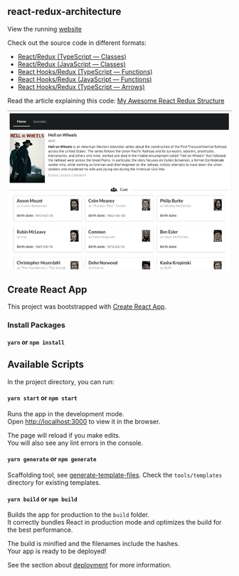 ## react-redux-architecture

View the running [website](https://tenwiz.github.io/react-redux-architecture/)

Check out the source code in different formats:

- [React/Redux (TypeScript — Classes)](https://github.com/tenwiz/react-redux-architecture/tree/TypeScript)
- [React/Redux (JavaScript — Classes)](https://github.com/tenwiz/react-redux-architecture/tree/JavaScript)
- [React Hooks/Redux (TypeScript — Functions)](https://github.com/tenwiz/react-redux-architecture/tree/ts/function)
- [React Hooks/Redux (JavaScript — Functions)](https://github.com/tenwiz/react-redux-architecture/tree/js/function)
- [React Hooks/Redux (TypeScript — Arrows)](https://github.com/tenwiz/react-redux-architecture/tree/ts/arrows)

Read the article explaining this code:
[My Awesome React Redux Structure](https://medium.com/better-programming/my-awesome-react-redux-structure-6044e5007e22)

![alt text](./appScreenshot.png 'App Screenshot')

## Create React App

This project was bootstrapped with [Create React App](https://github.com/facebook/create-react-app).

### Install Packages

#### `yarn` or `npm install`

## Available Scripts

In the project directory, you can run:

#### `yarn start` or `npm start`

Runs the app in the development mode.<br>
Open [http://localhost:3000](http://localhost:3000) to view it in the browser.

The page will reload if you make edits.<br>
You will also see any lint errors in the console.

#### `yarn generate` or `npm generate`

Scaffolding tool, see [generate-template-files](https://github.com/tenwiz/generate-template-files#readme). Check the `tools/templates` directory for existing templates.

#### `yarn build` or `npm build`

Builds the app for production to the `build` folder.<br>
It correctly bundles React in production mode and optimizes the build for the best performance.

The build is minified and the filenames include the hashes.<br>
Your app is ready to be deployed!

See the section about [deployment](https://facebook.github.io/create-react-app/docs/deployment) for more information.
